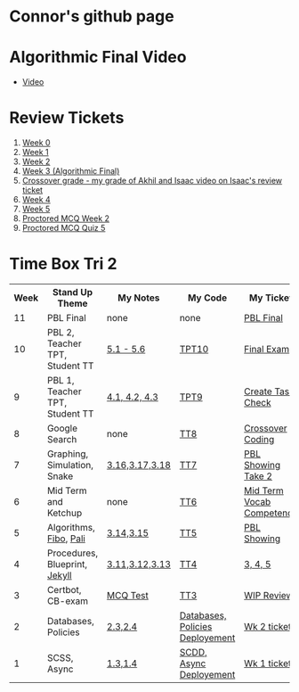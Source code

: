 # Connor's github page

# Algorithmic Final Video
* [Video](https://drive.google.com/file/d/17ZIvsZwt-Yd1i987cuHko_36kMV5gqqc/view?usp=sharing)
# Review Tickets
1. [Week 0](https://github.com/connorw72/connorapcsptri3/issues/1)
2. [Week 1](https://github.com/connorw72/connorapcsptri3/issues/2)
3. [Week 2](https://github.com/connorw72/connorapcsptri3/issues/4)
4. [Week 3 (Algorithmic Final)](https://github.com/connorw72/connorapcsptri3/issues/6)
5. [Crossover grade - my grade of Akhil and Isaac video on Isaac's review ticket](https://github.com/Isaac-Le/Tri3Repo/issues/5)
6. [Week 4](https://github.com/connorw72/connorapcsptri3/issues/8)
7. [Week 5](https://github.com/connorw72/connorapcsptri3/issues/10)
8. [Proctored MCQ Week 2](https://github.com/connorw72/connorapcsptri3/issues/11)
9. [Proctored MCQ Quiz 5](https://github.com/connorw72/connorapcsptri3/issues/13)

# Time Box Tri 2
<table>
   <tr>
    <th>Week</th>
    <th>Stand Up Theme</th>
    <th>My Notes</th>
    <th>My Code</th>
    <th>My Ticket</th>
   </tr>

   <tr>
    <td>11</td>
    <td>PBL Final</td>
    <td>none</td>
    <td>none</td>
    <td><a href="https://poway.instructure.com/courses/112435/assignments/2017407">PBL Final</a></td>
   </tr>
   
   <tr>
    <td>10</td>
    <td>PBL 2, Teacher TPT, Student TT</td>
    <td><a href="https://apclassroom.collegeboard.org/103/home?unit=5">5.1 - 5.6</a></td>
    <td><a href="https://github.com/nighthawkcoders/nighthawk_csp/wiki/Tri-2-TPT-10----Going-Beyond-CB">TPT10</a></td>
    <td><a href="https://poway.instructure.com/courses/112435/assignments/2017406">Final Exam</a></td>
   </tr>
   
   <tr>
    <td>9</td>
    <td>PBL 1, Teacher TPT, Student TT</td>
    <td><a href="https://apclassroom.collegeboard.org/103/home?unit=4">4.1, 4.2, 4.3</a></td>
    <td><a href="https://github.com/nighthawkcoders/nighthawk_csp/wiki/Tri-2-TPT-9---Computing-Systems-and-Networks">TPT9</a></td>
    <td><a href="https://poway.instructure.com/courses/112435/assignments/2017405">Create Task Check</a></td>
   </tr>
   
   <tr>
    <td>8</td>
    <td>Google Search</td>
    <td>none</td>
    <td><a href="https://github.com/nighthawkcoders/nighthawk_csp/wiki/Tri-2:-Tech-Talk-8-Google-Search">TT8</a></td>
    <td><a href="https://poway.instructure.com/courses/112435/assignments/2013668">Crossover Coding</a></td>
   </tr>
   
   <tr>
    <td>7</td>
    <td>Graphing, Simulation, Snake</td>
    <td><a href="https://apclassroom.collegeboard.org/103/home?unit=3">3.16,3.17,3.18</a></td>
    <td><a href="https://github.com/nighthawkcoders/nighthawk_csp/wiki/Tri-2:-TT7-Graphing,-Simulations,-Snake">TT7</a></td>
    <td><a href="https://poway.instructure.com/courses/112435/assignments/1967730">PBL Showing Take 2</a></td>
   </tr>
      
   <tr>
    <td>6</td>
    <td>Mid Term and Ketchup</td>
    <td>none</td>
    <td><a href="https://github.com/nighthawkcoders/nighthawk_csp/wiki/Tri-2:-TT6-Vocab-Competency">TT6</a></td>
    <td><a href="https://poway.instructure.com/courses/112435/assignments/1995361">Mid Term Vocab Competency</a></td>
   </tr>
   <tr>
    <td>5</td>
    <td>Algorithms, <a href="https://csp.nighthawkcodingsociety.com/algorithm/fibonacci/">Fibo</a>, <a href="https://csp.nighthawkcodingsociety.com/algorithm/palindrome/">Pali</a></td>
    <td><a href="https://apclassroom.collegeboard.org/103/home?unit=3">3.14,3.15</a></td>
    <td><a href="https://github.com/nighthawkcoders/nighthawk_csp/wiki/Tri-2:-TT5---Algorithms">TT5</a></td>
    <td><a href="https://poway.instructure.com/courses/112435/assignments/1967730">PBL Showing</a></td>
   </tr>
   <tr>
    <td>4</td>
    <td>Procedures, Blueprint, <a href="https://github.com/nighthawkcoders/nighthawk_csp/wiki/GitHub-Pages-and-Jekyll">Jekyll</a></td>
    <td><a href="https://apclassroom.collegeboard.org/103/home?unit=3">3.11,3.12,3.13</a></td>
    <td><a href="https://github.com/nighthawkcoders/nighthawk_csp/wiki/Tri-2:-TT4-Binary-Search,-Calling-Procedures,-and-Developing-Procedures">TT4</a></td>
    <td><a href="https://poway.instructure.com/courses/112435/assignments/1956804">3, 4, 5</a></td>
  </tr>
  <tr>
    <td>3</td>
    <td>Certbot, CB-exam</td>
    <td><a href="https://apclassroom.collegeboard.org/103/assignments?quizId=4323650&status=assigned">MCQ Test</a></td>
    <td><a href="https://github.com/nighthawkcoders/nighthawk_csp/wiki/Tri-2:-TT3---Deployment---Subdomains-and-Certbot">TT3</a></td>
    <td><a href="https://poway.instructure.com/courses/112435/assignments/1943626">WIP Review</a></td>
  </tr>
  <tr>
    <td>2</td>
    <td>Databases, Policies</td>
    <td><a href="https://connorw72.github.io/connorapcsptri3/testprep">2.3,2.4</a></td>
    <td><a href="https://replit.com/@ConnorWang7/connorapcsptri3">Databases, Policies Deployement</a></td>
    <td><a href="https://github.com/connorw72/connorapcsptri3/issues/4">Wk 2 ticket</a></td>
  </tr>
  <tr>
    <td>1</td>
    <td>SCSS, Async</td>
    <td><a href="https://connorw72.github.io/connorapcsptri3/testprep">1.3,1.4</a></td>
    <td><a href="https://replit.com/@ConnorWang7/connorapcsptri3">SCDD, Async Deployement </a></td>
    <td><a href="https://github.com/connorw72/connorapcsptri3/issues/4">Wk 1 ticket</a></td>
  </tr>
</table>
